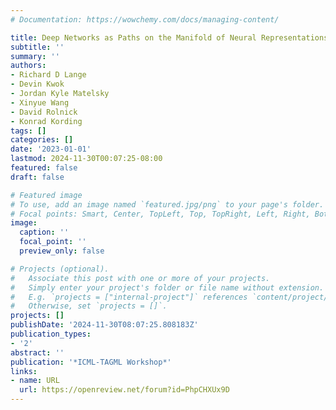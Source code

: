 ```yaml
---
# Documentation: https://wowchemy.com/docs/managing-content/

title: Deep Networks as Paths on the Manifold of Neural Representations
subtitle: ''
summary: ''
authors:
- Richard D Lange
- Devin Kwok
- Jordan Kyle Matelsky
- Xinyue Wang
- David Rolnick
- Konrad Kording
tags: []
categories: []
date: '2023-01-01'
lastmod: 2024-11-30T00:07:25-08:00
featured: false
draft: false

# Featured image
# To use, add an image named `featured.jpg/png` to your page's folder.
# Focal points: Smart, Center, TopLeft, Top, TopRight, Left, Right, BottomLeft, Bottom, BottomRight.
image:
  caption: ''
  focal_point: ''
  preview_only: false

# Projects (optional).
#   Associate this post with one or more of your projects.
#   Simply enter your project's folder or file name without extension.
#   E.g. `projects = ["internal-project"]` references `content/project/deep-learning/index.md`.
#   Otherwise, set `projects = []`.
projects: []
publishDate: '2024-11-30T08:07:25.808183Z'
publication_types:
- '2'
abstract: ''
publication: '*ICML-TAGML Workshop*'
links:
- name: URL
  url: https://openreview.net/forum?id=PhpCHXUx9D
---
```

